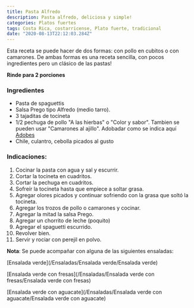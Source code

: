 ```yaml
---
title: Pasta Alfredo
description: Pasta alfredo, deliciosa y simple!
categories: Platos fuertes
tags: Costa Rica, costarricense, Plato fuerte, tradicional
date: "2020-08-13T22:12:03.284Z"
---
```


Esta receta se puede hacer de dos formas: con pollo en cubitos o con camarones. De ambas formas es una receta sencilla, con pocos ingredientes pero un clásico de las pastas!

**Rinde para 2 porciones**

### Ingredientes

- Pasta de spaguettis
- Salsa Prego tipo Alfredo (medio tarro).
- 3 tajaditas de tocineta
- 1/2 pechuga de pollo "A las hierbas" o "Color y sabor". Tambien se pueden usar "Camarones al ajillo". Adobadar como se indica aquí [Adobes](/Adobes/Adobes/)
- Chile, culantro, cebolla picados al gusto

### Indicaciones:

1. Cocinar la pasta con agua y sal y escurrir.
2. Cortar la tocineta en cuadritos.
3. Cortar la pechuga en cuadritos.
4. Sofreír la tocineta hasta que empiece a soltar grasa.
5. Agregar olores picados y continuar sofriendo con la grasa que soltó la tocineta.
6. Agregar los trozos de pollo o camarones y cocinar.
7. Agregar la mitad la salsa Prego.
8. Agregar un chorrito de leche (poquito)
9. Agregar el spaguetti escurrido.
10. Revolver bien.
11. Servir y rociar con perejil en polvo.

**Nota**: Se puede acompañar con alguna de las siguientes ensaladas:

[Ensalada verde](/Ensaladas/Ensalada verde/Ensalada verde)

[Ensalada verde con fresas](/Ensaladas/Ensalada verde con fresas/Ensalada verde con fresas)

[Ensalada verde con aguacate](/Ensaladas/Ensalada verde con aguacate/Ensalada verde con aguacate)
